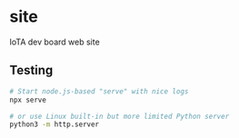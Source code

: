# site
IoTA dev board web site

## Testing
```sh
# Start node.js-based "serve" with nice logs
npx serve

# or use Linux built-in but more limited Python server
python3 -m http.server
```
